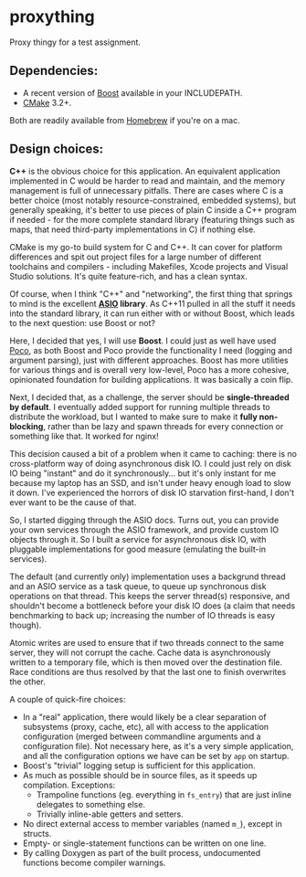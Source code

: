 proxything
==========

Proxy thingy for a test assignment.

Dependencies:
-------------

* A recent version of [Boost](http://www.boost.org/) available in your INCLUDEPATH.
* [CMake](https://cmake.org/) 3.2+.

Both are readily available from [Homebrew](http://brew.sh/) if you're on a mac.

Design choices:
---------------

**C++** is the obvious choice for this application. An equivalent application implemented in C would be harder to read and maintain, and the memory management is full of unnecessary pitfalls. There are cases where C is a better choice (most notably resource-constrained, embedded systems), but generally speaking, it's better to use pieces of plain C inside a C++ program if needed - for the more complete standard library (featuring things such as maps, that need third-party implementations in C) if nothing else.

CMake is my go-to build system for C and C++. It can cover for platform differences and spit out project files for a large number of different toolchains and compilers - including Makefiles, Xcode projects and Visual Studio solutions. It's quite feature-rich, and has a clean syntax.

Of course, when I think "C++" and "networking", the first thing that springs to mind is the excellent **[ASIO](http://think-async.com/) library**. As C++11 pulled in all the stuff it needs into the standard library, it can run either with or without Boost, which leads to the next question: use Boost or not?

Here, I decided that yes, I will use **Boost**. I could just as well have used [Poco](http://pocoproject.org/), as both Boost and Poco provide the functionality I need (logging and argument parsing), just with different approaches. Boost has more utilities for various things and is overall very low-level, Poco has a more cohesive, opinionated foundation for building applications. It was basically a coin flip.

Next, I decided that, as a challenge, the server should be **single-threaded by default**. I eventually added support for running multiple threads to distribute the workload, but I wanted to make sure to make it **fully non-blocking**, rather than be lazy and spawn threads for every connection or something like that. It worked for nginx!

This decision caused a bit of a problem when it came to caching: there is no cross-platform way of doing asynchronous disk IO. I could just rely on disk IO being "instant" and do it synchronously... but it's only instant for me because my laptop has an SSD, and isn't under heavy enough load to slow it down. I've experienced the horrors of disk IO starvation first-hand, I don't ever want to be the cause of that.

So, I started digging through the ASIO docs. Turns out, you can provide your own services through the ASIO framework, and provide custom IO objects through it. So I built a service for asynchronous disk IO, with pluggable implementations for good measure (emulating the built-in services).

The default (and currently only) implementation uses a backgrund thread and an ASIO service as a task queue, to queue up synchronous disk operations on that thread. This keeps the server thread(s) responsive, and shouldn't become a bottleneck before your disk IO does (a claim that needs benchmarking to back up; increasing the number of IO threads is easy though).

Atomic writes are used to ensure that if two threads connect to the same server, they will not corrupt the cache. Cache data is asynchronously written to a temporary file, which is then moved over the destination file. Race conditions are thus resolved by that the last one to finish overwrites the other.

A couple of quick-fire choices:

* In a "real" application, there would likely be a clear separation of subsystems (proxy, cache, etc), all with access to the application configuration (merged between commandline arguments and a configuration file). Not necessary here, as it's a very simple application, and all the configuration options we have can be set by `app` on startup.
* Boost's "trivial" logging setup is sufficient for this application.
* As much as possible should be in source files, as it speeds up compilation. Exceptions:
    * Trampoline functions (eg. everything in `fs_entry`) that are just inline delegates to something else.
    * Trivially inline-able getters and setters.
* No direct external access to member variables (named `m_`), except in structs.
* Empty- or single-statement functions can be written on one line.
* By calling Doxygen as part of the built process, undocumented functions become compiler warnings.
